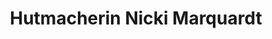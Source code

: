 ---
title: "Hutmacherin Nicki Marquardt"
url: /muenchen/hutmacherin-nicki-marquardt/
shop: Modehaus
---